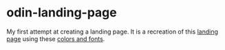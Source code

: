 # odin-landing-page

My first attempt at creating a landing page. It is a recreation of this [landing page](https://cdn.statically.io/gh/TheOdinProject/curriculum/main/foundations/html_css/project/odin-project.png) using these [colors and fonts](https://cdn.statically.io/gh/TheOdinProject/curriculum/main/foundations/html_css/project/colors_and_stuff.png).
